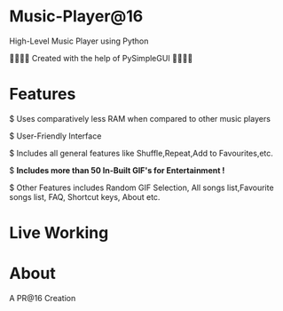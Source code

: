 # Music-Player@16

High-Level Music Player using Python

💝💝💝💝 Created with the help of PySimpleGUI 💝💝💝💝

# Features

$ Uses comparatively less RAM when compared to other music players

$ User-Friendly Interface

$ Includes all general features like Shuffle,Repeat,Add to Favourites,etc.

$ **Includes more than 50 In-Built GIF's for Entertainment !**

$ Other Features includes Random GIF Selection, All songs list,Favourite songs list, FAQ, Shortcut keys, About etc.

# Live Working



# About

A PR@16 Creation
